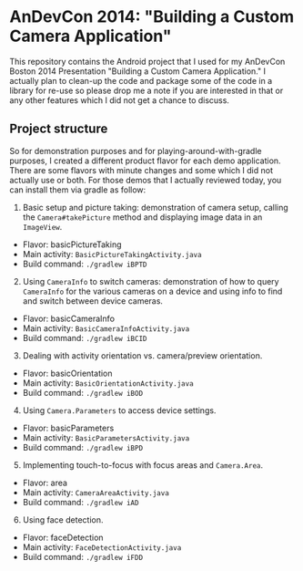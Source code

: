 AnDevCon 2014: "Building a Custom Camera Application"
=============================

This repository contains the Android project that I used for my AnDevCon Boston 2014 Presentation "Building a Custom Camera Application." I actually plan to clean-up the code and package some of the code in a library for re-use so please drop me a note if you are interested in that or any other features which I did not get a chance to discuss.

Project structure
-----------------

So for demonstration purposes and for playing-around-with-gradle purposes, I created a different product flavor for each demo application. There are some flavors with minute changes and some which I did not actually use or both. For those demos that I actually reviewed today, you can install them via gradle as follow:
1. Basic setup and picture taking: demonstration of camera setup, calling the `Camera#takePicture` method and displaying image data in an `ImageView`.
  - Flavor: basicPictureTaking
  - Main activity: `BasicPictureTakingActivity.java`
  - Build command: `./gradlew iBPTD`
2. Using `CameraInfo` to switch cameras: demonstration of how to query `CameraInfo` for the various cameras on a device and using info to find and switch between device cameras.
  - Flavor: basicCameraInfo
  - Main activity: `BasicCameraInfoActivity.java`
  - Build command: `./gradlew iBCID`
3. Dealing with activity orientation vs. camera/preview orientation.
  - Flavor: basicOrientation
  - Main activity: `BasicOrientationActivity.java`
  - Build command: `./gradlew iBOD`
4. Using `Camera.Parameters` to access device settings.
  - Flavor: basicParameters
  - Main activity: `BasicParametersActivity.java`
  - Build command: `./gradlew iBPD`
5. Implementing touch-to-focus with focus areas and `Camera.Area`.
  - Flavor: area
  - Main activity: `CameraAreaActivity.java`
  - Build command: `./gradlew iAD`
6. Using face detection.
  - Flavor: faceDetection
  - Main activity: `FaceDetectionActivity.java`
  - Build command: `./gradlew iFDD`
